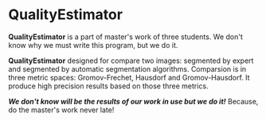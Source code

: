 # QualityEstimator
**QualityEstimator** is a part of master's work of three students. We don't know why we must write this program, but we do it.

**QualityEstimator** designed for compare two images: segmented by expert and segmented by automatic segmentation algorithms.
Comparsion is in three metric spaces: Gromov-Frechet, Hausdorf and Gromov-Hausdorf. It produce high precision results based
on those three metrics.

***We don't know will be the results of our work in use but we do it!*** Because, do the master's work never late!
